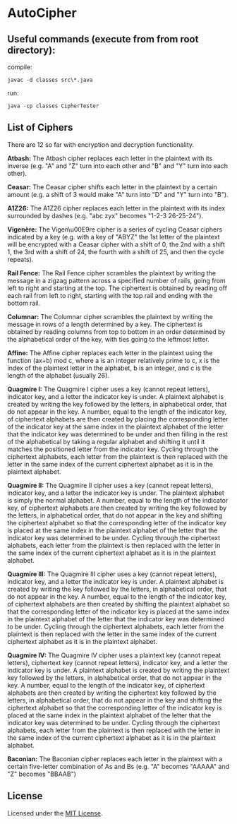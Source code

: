 # AutoCipher
## Useful commands (execute from from root directory):
compile:
```
javac -d classes src\*.java
```
run:
```
java -cp classes CipherTester
```
## List of Ciphers
There are 12 so far with encryption and decryption functionality.

**Atbash:** The Atbash cipher replaces each letter in the plaintext with its inverse (e.g. "A" and "Z" turn into each other and "B" and "Y" turn into each other).

**Ceasar:** The Ceasar cipher shifts each letter in the plaintext by a certain amount (e.g. a shift of 3 would make \"A\" turn into \"D\" and \"Y\" turn into \"B\").

**A1Z26:** The A1Z26 cipher replaces each letter in the plaintext with its index surrounded by dashes (e.g. \"abc zyx\" becomes \"1-2-3 26-25-24\").

**Vigenère:** The Vigen\u00E9re cipher is a series of cycling Ceasar ciphers indicated by a key (e.g. with a key of \"ABYZ\" the 1st letter of the plaintext will be encrypted with a Ceasar cipher with a shift of 0, the 2nd with a shift 1, the 3rd with a shift of 24, the fourth with a shift of 25, and then the cycle repeats).

**Rail Fence:** The Rail Fence cipher scrambles the plaintext by writing the message in a zigzag pattern across a specified number of rails, going from left to right and starting at the top. The ciphertext is obtained by reading off each rail from left to right, starting with the top rail and ending with the bottom rail.

**Columnar:** The Columnar cipher scrambles the plaintext by writing the message in rows of a length determined by a key. The ciphertext is obtained by reading columns from top to bottom in an order determined by the alphabetical order of the key, with ties going to the leftmost letter.

**Affine:** The Affine cipher replaces each letter in the plaintext using the function (ax+b) mod c, where a is an integer relatively prime to c, x is the index of the plaintext letter in the alphabet, b is an integer, and c is the length of the alphabet (usually 26).

**Quagmire I:** The Quagmire I cipher uses a key (cannot repeat letters), indicator key, and a letter the indicator key is under. A plaintext alphabet is created by writing the key followed by the letters, in alphabetical order, that do not appear in the key. A number, equal to the length of the indicator key, of ciphertext alphabets are then created by placing the corresponding letter of the indicator key at the same index in the plaintext alphabet of the letter that the indicator key was determined to be under and then filling in the rest of the alphabetical by taking a regular alphabet and shifting it until it matches the positioned letter from the indicator key. Cycling through the ciphertext alphabets, each letter from the plaintext is then replaced with the letter in the same index of the current ciphertext alphabet as it is in the plaintext alphabet.

**Quagmire II:** The Quagmire II cipher uses a key (cannot repeat letters), indicator key, and a letter the indicator key is under. The plaintext alphabet is simply the normal alphabet. A number, equal to the length of the indicator key, of ciphertext alphabets are then created by writing the key followed by the letters, in alphabetical order, that do not appear in the key and shifting the ciphertext alphabet so that the corresponding letter of the indicator key is placed at the same index in the plaintext alphabet of the letter that the indicator key was determined to be under. Cycling through the ciphertext alphabets, each letter from the plaintext is then replaced with the letter in the same index of the current ciphertext alphabet as it is in the plaintext alphabet.

**Quagmire III:** The Quagmire III cipher uses a key (cannot repeat letters), indicator key, and a letter the indicator key is under. A plaintext alphabet is created by writing the key followed by the letters, in alphabetical order, that do not appear in the key. A number, equal to the length of the indicator key, of ciphertext alphabets are then created by shifting the plaintext alphabet so that the corresponding letter of the indicator key is placed at the same index in the plaintext alphabet of the letter that the indicator key was determined to be under. Cycling through the ciphertext alphabets, each letter from the plaintext is then replaced with the letter in the same index of the current ciphertext alphabet as it is in the plaintext alphabet.

**Quagmire IV:** The Quagmire IV cipher uses a plaintext key (cannot repeat letters), ciphertext key (cannot repeat letters), indicator key, and a letter the indicator key is under. A plaintext alphabet is created by writing the plaintext key followed by the letters, in alphabetical order, that do not appear in the key. A number, equal to the length of the indicator key, of ciphertext alphabets are then created by writing the ciphertext key followed by the letters, in alphabetical order, that do not appear in the key and shifting the ciphertext alphabet so that the corresponding letter of the indicator key is placed at the same index in the plaintext alphabet of the letter that the indicator key was determined to be under. Cycling through the ciphertext alphabets, each letter from the plaintext is then replaced with the letter in the same index of the current ciphertext alphabet as it is in the plaintext alphabet.

**Baconian:** The Baconian cipher replaces each letter in the plaintext with a certain five-letter combination of As and Bs (e.g. \"A\" becomes \"AAAAA\" and \"Z\" becomes \"BBAAB\")
## License
Licensed under the [MIT License](LICENSE).
